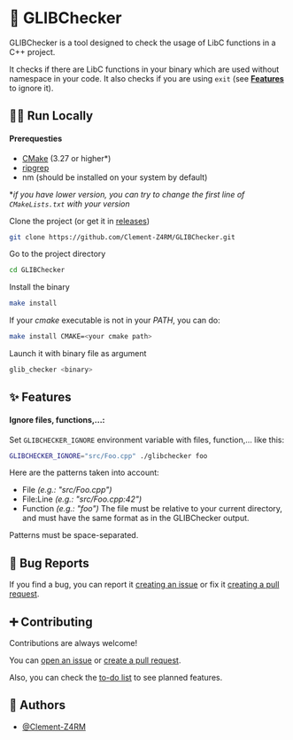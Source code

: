 # 🔎 GLIBChecker

GLIBChecker is a tool designed to check the usage of LibC functions in a C++ project.

It checks if there are LibC functions in your binary which are used without namespace in your code.
It also checks if you are using `exit` (see [**Features**](https://github.com/Clement-Z4RM/GLIBChecker?tab=readme-ov-file#features) to ignore it).


## 👨‍💻 Run Locally

#### Prerequesties

- [CMake](https://cmake.org/) (3.27 or higher*)
- [ripgrep](https://github.com/BurntSushi/ripgrep?tab=readme-ov-file#installation)
- nm (should be installed on your system by default)

**if you have lower version, you can try to change the first line of `CMakeLists.txt` with your version*

Clone the project (or get it in [releases](https://github.com/Clement-Z4RM/Mango/releases/latest))

```bash
git clone https://github.com/Clement-Z4RM/GLIBChecker.git
```

Go to the project directory

```bash
cd GLIBChecker
```

Install the binary

```bash
make install
```
If your *cmake* executable is not in your *PATH*, you can do:

```bash
make install CMAKE=<your cmake path>
```

Launch it with binary file as argument

```bash
glib_checker <binary>
```


## ✨ Features

#### Ignore files, functions,...:
Set `GLIBCHECKER_IGNORE` environment variable with files, function,... like this:
```bash
GLIBCHECKER_IGNORE="src/Foo.cpp" ./glibchecker foo
```

Here are the patterns taken into account:
- File *(e.g.: "src/Foo.cpp")*
- File:Line *(e.g.: "src/Foo.cpp:42")*
- Function *(e.g.: "foo")*
The file must be relative to your current directory, and must have the same format as in the GLIBChecker output.

Patterns must be space-separated.


## 🐛 Bug Reports

If you find a bug, you can report it [creating an issue](https://github.com/Clement-Z4RM/GLIBChecker/issues/new/choose) or fix it [creating a pull request](https://github.com/Clement-Z4RM/GLIBChecker/compare).


## ➕ Contributing

Contributions are always welcome!

You can [open an issue](https://github.com/Clement-Z4RM/GLIBChecker/issues/new/choose) or [create a pull request](https://github.com/Clement-Z4RM/GLIBChecker/compare).

Also, you can check the [to-do list](https://github.com/users/Clement-Z4RM/projects/18) to see planned features.


## 👱 Authors

- [@Clement-Z4RM](https://www.github.com/Clement-Z4RM)
